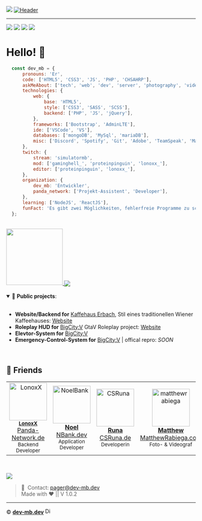 ![](https://hit.yhype.me/github/profile?user_id=50833616)
[![Header](https://cdn.mbdev.cc/mb/banner.png "Header")](https://dev-mb.dev/)

<hr>

<a href="https://twitter.com/SimulatorMB" target="_blank"><img src="https://img.shields.io/badge/Twitter-1DA1F2?style=for-the-badge&logo=twitter&logoColor=white"/></a> 
<a href="https://discord.com/users/301367379303333888" target="_blank"><img src="https://img.shields.io/badge/Discord-7289DA?style=for-the-badge&logo=discord&logoColor=white"/></a> 
<a href="https://codepen.io/dev-mb" target="_blank"><img src="https://img.shields.io/badge/Codepen-000000?style=for-the-badge&logo=codepen&logoColor=white"/></a>
<a href="https://paypal.me/simulatormb" target="_blank"><img src="https://img.shields.io/badge/PayPal-00457C?style=for-the-badge&logo=paypal&logoColor=whitee"/></a> 
<br>

# Hello! 👋

```javascript
  const dev_mb = {
      pronouns: 'Er',
      code: ['HTML5', 'CSS3', 'JS', 'PHP', 'CHSAHRP'],
      askMeAbout: ['tech', 'web', 'dev', 'server', 'photography', 'videography', 'sound-technique', 'fire', 'rescue'],
      technologies: {
          web: {
              base: 'HTML5',
              style: ['CSS3', 'SASS', 'SCSS'],
              backend: ['PHP', 'JS', 'jQuery'],
          },
          frameworks: ['Bootstrap', 'AdminLTE'],
          ide: ['VSCode', 'VS'],
          databases: ['mongoDB', 'MySql', 'mariaDB'],
          misc: ['Discord', 'Spotify', 'Git', 'Adobe', 'TeamSpeak', 'Markdown', 'Bootstrap', 'Font Awesome']
      },
      twitch: {
          stream: 'simulatormb',
          mod: ['gaminghell_', 'proteinpinguin', 'lonoxx_'],
          editor: ['proteinpinguin', 'lonoxx_'],
      },
      organization: {
          dev_mb: 'Entwickler',
          panda_network: ['Projekt-Assistent', 'Developer'],
      },
      learning: ['NodeJS', 'ReactJS'],
      funFact: 'Es gibt zwei Möglichkeiten, fehlerfreie Programme zu schreiben; nur die dritte funktioniert!'
  };
```
<br>

<a href="https://github.com/dev-mb/">
  <img height="150rem" src="https://github-readme-stats.vercel.app/api?username=dev-mb&theme=dark&count_private=true&include_all_commits=true" />
</a>

<a href="https://github.com/dev-mb/">
  <img align="center" src="https://github-readme-stats.vercel.app/api/wakatime?username=devmb&layout=compact&theme=dark"/>
</a>

<br>
<br>

<details open>
 <summary> 📕  <b>Public projects</b>: </summary>
<br>
  <ul>
    <li><b>Website/Backend for</b> <a href="https://kaffeehaus-erbach.de">Kaffehaus Erbach</a>, Stil eines traditionellen Wiener Kaffeehauses: <a href="https://kaffeehaus-erbach.de">Website</a></li>
    <li><b>Roleplay HUD for</b> <a href="https://bigcityv.de">BigCity:V</a> GtaV Roleplay project: <a href="https://bigcityv.de">Website</a></li>
    <li><b>Elevtor-System for</b> <a href="https://bigcityv.de">BigCity:V</a></li>
    <li><b>Emergency-Control-System for</b> <a href="https://bigcityv.de">BigCity:V</a> | offical repro: <i>SOON</i></li>
 </ul>
</details>
<br />


## 👾 Friends

<table>
  <tr>
    <td align="center">
      <a href="https://github.com/LonoxX"><img src="https://avatars3.githubusercontent.com/u/35597628?v=4" width="100px;" alt="LonoxX"/></a><br/>
        <sub><b><a href="https://github.com/LonoxX">LonoxX</a></b></sub><br /><a href="https://panda-network.de">Panda-Network.de</a></br><small>Backend Developer</small>
    </td>
    <td align="center">
      <a href="https://github.com/NoelBank"><img src="https://avatars.githubusercontent.com/u/24194246?v=4" width="100px;" alt="NoelBank"/><br/>
        <sub><b><a href="https://github.com/NoelBank">Noel</a></b></sub><br /><a href="https://nbank.dev">NBank.dev</a></br><small>Application Developer</small>
    </td>
    <td align="center">
      <a href="https://github.com/csruna"><img src="https://avatars.githubusercontent.com/u/58478174?v=4" width="100px;" alt="CSRuna"/><br/>
        <sub><b><a href="https://github.com/csruna">Runa</a></b></sub><br /><a href="https://csruna.de">CSRuna.de</a></br><small>Developerin</small>
    </td>
    <td align="center">
      <a href="https://github.com/matthewrabiega"><img src="https://avatars.githubusercontent.com/u/69539728?v=4" width="100px;" alt="matthewrabiega"/><br/>
        <sub><b><a href="https://github.com/matthewrabiega">Matthew</a></b></sub><br /><a href="https://matthewrabiega.com">MatthewRabiega.com</a></br><small>Foto- & Videograf</small>
    </td>
    <td align="center">
      <a href="https://www.instagram.com/lauras_stern_sternenfotografie/"><img src="https://cdn.mbdev.cc/github-sternenfotografie.jpg" height="100px;" alt="laura-christin"/><br/>
        <sub><b><a href="https://www.instagram.com/lauras_stern_sternenfotografie/">Laura</a></b></sub><br />
        <a href="https://sternenfotografie.weebly.com">Sternenfotografie...</a></br><small>Fotografin<small>
    </td>
  </tr>
</table>

</br>

[![](https://komarev.com/ghpvc/?style=flat-square&username=dev-mb&color=333333)](https://mbdev.cc/github)

> 📧&nbsp; Contact: <a href="mailto:pager@dev-mb.dev">pager@dev-mb.dev</a><br>
> Made with ❤️ || V 1.0.2 <br>

<hr>

© <a href="https://dev-mb.dev"><b>dev-mb.dev</b></a> <img alt="Discord-Bot" width="16px" src="https://cdn.mbdev.cc/mb/logo.svg">